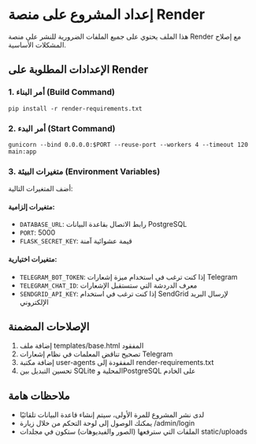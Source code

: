 # إعداد المشروع على منصة Render

هذا الملف يحتوي على جميع الملفات الضرورية للنشر على منصة Render مع إصلاح المشكلات الأساسية.

## الإعدادات المطلوبة على Render

### 1. أمر البناء (Build Command)
```
pip install -r render-requirements.txt
```

### 2. أمر البدء (Start Command)
```
gunicorn --bind 0.0.0.0:$PORT --reuse-port --workers 4 --timeout 120 main:app
```

### 3. متغيرات البيئة (Environment Variables)
أضف المتغيرات التالية:

#### متغيرات إلزامية:
- `DATABASE_URL`: رابط الاتصال بقاعدة البيانات PostgreSQL
- `PORT`: 5000
- `FLASK_SECRET_KEY`: قيمة عشوائية آمنة

#### متغيرات اختيارية:
- `TELEGRAM_BOT_TOKEN`: إذا كنت ترغب في استخدام ميزة إشعارات Telegram
- `TELEGRAM_CHAT_ID`: معرف الدردشة التي ستستقبل الإشعارات
- `SENDGRID_API_KEY`: إذا كنت ترغب في استخدام SendGrid لإرسال البريد الإلكتروني

## الإصلاحات المضمنة

1. إضافة ملف templates/base.html المفقود
2. تصحيح تناقض المعلمات في نظام إشعارات Telegram
3. إضافة مكتبة user-agents المفقودة إلى render-requirements.txt
4. تحسين التبديل بين SQLite المحلية وPostgreSQL على الخادم

## ملاحظات هامة

- لدى نشر المشروع للمرة الأولى، سيتم إنشاء قاعدة البيانات تلقائيًا
- يمكنك الوصول إلى لوحة التحكم من خلال زيارة /admin/login
- الملفات التي سترفعها (الصور والفيديوهات) ستكون في مجلدات static/uploads